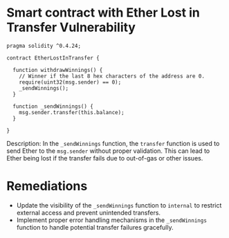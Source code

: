# Smart contract with Ether Lost in Transfer Vulnerability

```solidity
pragma solidity ^0.4.24;

contract EtherLostInTransfer {
  
  function withdrawWinnings() {
    // Winner if the last 8 hex characters of the address are 0. 
    require(uint32(msg.sender) == 0);
    _sendWinnings();
  }
  
  function _sendWinnings() {
    msg.sender.transfer(this.balance);
  }
     
}
```

Description: In the `_sendWinnings` function, the `transfer` function is used to send Ether to the `msg.sender` without proper validation. This can lead to Ether being lost if the transfer fails due to out-of-gas or other issues.

# Remediations

- Update the visibility of the `_sendWinnings` function to `internal` to restrict external access and prevent unintended transfers.
- Implement proper error handling mechanisms in the `_sendWinnings` function to handle potential transfer failures gracefully.